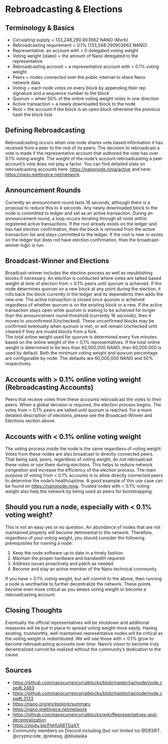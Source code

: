 # Rebroadcasting & Elections
 
## Terminology & Basics
* Circulating supply = 133,248,290.903662 NANO (Mxrb)
* Rebroadcasting requirement = 0.1% (133,248.290903662 NANO)
* Representative: an account with > 0 delegated voting weight
* Voting weight (stake) = the amount of Nano delegated to the representative
* Rebroadcasting account = a representative account with > 0.1% voting weight
* Peers = nodes connected over the public internet to share Nano network data
* Voting = each node votes on every block by appending their rep signature and a sequence number to the block
* Quorum = when 50% of the online voting weight votes in one direction
* Active transaction = a newly downloaded block to the node
* Root = the account if the block is an open block otherwise the previous hash the block lists

## Defining Rebroadcasting
Rebroadcasting occurs when one node shares vote based information it has received from a peer to the rest of its peers. 
The decision to rebroadcast a vote is made if the representative account that authored the vote has over 0.1% voting weight. 
The weight of the node’s account rebroadcasting a peer account’s vote does not play a factor. 
You can find detailed stats on rebroadcasting accounts here: https://nanonode.ninja/active and here: https://nano.meltingice.net/network.

## Announcement Rounds
Currently an announcment round lasts 16 seconds, although there is a proposal to reduce this to 4 seconds.
Any newly downloaded block to the node is committed to ledger and set as an active transaction.
During an announcement round, a loop occurs iterating through all roots within registered active transactions.
If the root already exists on the ledger and has had election confirmation, then the block is removed from the active transaction list and stays committed to the ledger. 
If the root is new or exists on the ledger but does not have election confirmation, then the broadcast-winner logic is run.

## Broadcast-Winner and Elections
Broadcast-winner includes the election process as well as republishing blocks if necessary. 
An election is conducted where votes are tallied based weight at time of election from > 0.1% peers until quorum is acheived. 
If the node determines quorum on a new block at any point during the election, it rolls back the block currently in the ledger and its dependents then adds the new one. 
The active transaction is closed once quorum is acheived regardless of whether quorum is on the existing block or a new. 
If the active transaction stays open while quorum is waiting to be acheived for longer than the announcement round threshold (currently 16 seconds), then it moves to unconfirmed (Unchecked). 
These unconfirmed blocks may be confirmed eventually when quorum is met, or will remain Unchecked until cleared if they are invalid blocks from a fork.  
The total online weight used for quorum is determined every five minutes based on the online weight of the > 0.1% representatives. 
If the total online weight is determined to be less than 60,000,000 NANO, then 60,000,000 is used by default. 
Both the minimum voting weight and quorum percentage are configurable by node. 
The defaults are 60,000,000 NANO and 50% respectively.
 
## Accounts with > 0.1% online voting weight (Rebroadcasting Accounts)
Peers that receive votes from these accounts rebroadcast the votes to their peers. 
When a global decision is required, the election process begins. 
The votes from > 0.1% peers are tallied until quorum is reached. 
For a more detailed description of elections, please see the Broadcast-Winner and Elections section above.

## Accounts with < 0.1% online voting weight
The voting process inside the node is the same regardless of voting weight. 
Votes from these nodes are also broadcast to directly connected peers. 
That being said, peers, regardless of voting weight, do not rebroadcast these votes or use them during elections. 
This helps to reduce network congestion and increase the efficiency of the election process. 
The main purpose of voting from < 0.1% accounts is to allow directly connected peers to determine the node’s health/uptime. 
A good example of this use case can be found on https://nanonode.ninja.
Trusted nodes with < 0.1% voting weight also help the network by being used as peers for bootstrapping.

## Should you run a node, especially with < 0.1% voting weight?
This is not an easy yes or no question. 
An abundance of nodes that are not maintained properly will become detrimental to the network. 
Therefore, regardless of your voting weight, you should consider the following prerequisites for running a node:

1. Keep the node software up to date in a timely fashion
2. Maintain the proper hardware and bandwidth required
3. Address issues proactively and patch as needed
4. Become and stay an active member of the Nano technical community

If you have < 0.1% voting weight, but will commit to the above, then running a node is worthwhile to further decentralize the network. 
These points become even more critical as you amass voting weight or become a rebroadcasting account. 

## Closing Thoughts
Eventually the official representatives will be shutdown and additional measures will be put in place to spread voting weight more easily. 
Having existing, trustworthy, well maintained representative nodes will be critical as the voting weight is redistributed. 
We will see those with < 0.1% grow to become rebroadcasting accounts over time. 
Nano’s vision to become truly decentralized cannot be realized without the community’s dedication to the cause.

## Sources
* https://github.com/nanocurrency/raiblocks/blob/master/rai/node/node.cpp#L2483
* https://github.com/nanocurrency/raiblocks/blob/master/rai/node/node.cpp#L3133
* https://nano.org/en/explore/summary
* https://nano.meltingice.net/network
* https://github.com/nanocurrency/raiblocks/wiki/Representatives-and-decentralization
* https://youtu.be/PgHUA8TGaXY
* Community members on Discord including (but not limited to) @DESRT, @cryptocode, @renesq, @bbalaska 
